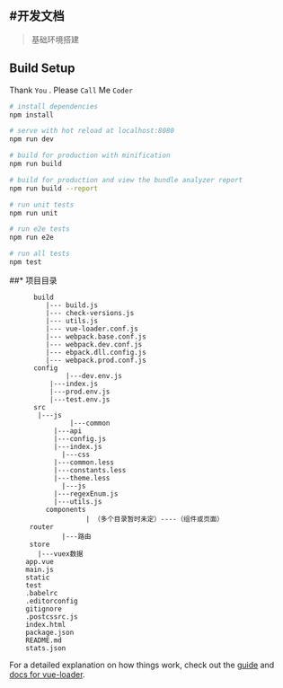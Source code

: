 #开发文档
---------------------------
> 基础环境搭建

## Build Setup
Thank `You` . Please `Call` Me `Coder`

``` bash
# install dependencies
npm install

# serve with hot reload at localhost:8080
npm run dev

# build for production with minification
npm run build

# build for production and view the bundle analyzer report
npm run build --report

# run unit tests
npm run unit

# run e2e tests
npm run e2e

# run all tests
npm test
```

##* 项目目录
``` 
	  build
         |--- build.js
         |--- check-versions.js
         |--- utils.js
         |--- vue-loader.conf.js
         |--- webpack.base.conf.js
         |--- webpack.dev.conf.js
         |--- ebpack.dll.config.js
         |--- webpack.prod.conf.js	
	  config
		      |---dev.env.js
          |---index.js
          |---prod.env.js
          |---test.env.js
	  src
       |---js
		       |---common
           |---api
           |---config.js
           |---index.js
			 |---css
           |---common.less
           |---constants.less
           |---theme.less
			 |---js
           |---regexEnum.js
           |---utils.js
		 components
				   | （多个目录暂时未定）----（组件或页面）
     router
             |---路由
     store
       |---vuex数据
    app.vue
    main.js
    static
    test
    .babelrc
    .editorconfig
    gitignore
    .postcssrc.js
    index.html
    package.json
    README.md
    stats.json
```




For a detailed explanation on how things work, check out the [guide](http://vuejs-templates.github.io/webpack/) and [docs for vue-loader](http://vuejs.github.io/vue-loader).

